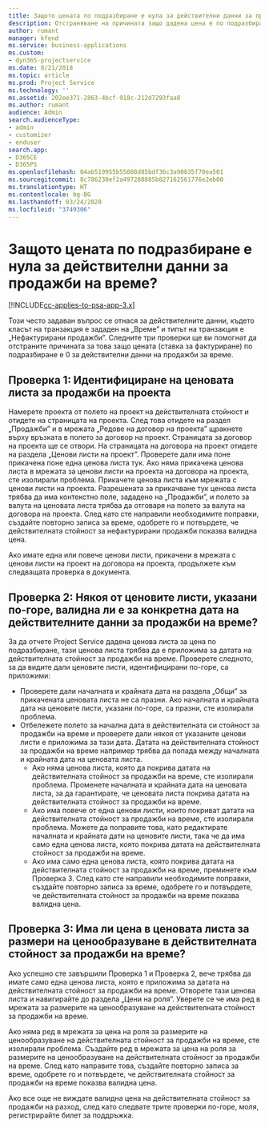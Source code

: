 ```yaml
---
title: Защото цената по подразбиране е нула за действителни данни за продажби на време?
description: Отстраняване на причината защо дадена цена е по подразбиране 0 в действителни данни за продажби на време.
author: rumant
manager: kfend
ms.service: business-applications
ms.custom:
- dyn365-projectservice
ms.date: 8/21/2018
ms.topic: article
ms.prod: Project Service
ms.technology: ''
ms.assetid: 202ee371-2863-4bcf-918c-212d7293faa8
ms.author: rumant
audience: Admin
search.audienceType:
- admin
- customizer
- enduser
search.app:
- D365CE
- D365PS
ms.openlocfilehash: 04ab519955b55088d85bdf36c3a90835f70ea501
ms.sourcegitcommit: 8c786230ef2a497280885b827162561776e2eb00
ms.translationtype: HT
ms.contentlocale: bg-BG
ms.lasthandoff: 03/24/2020
ms.locfileid: "3749306"
---
```

# <a name="why-is-price-defaulting-to-zero-on-time-sales-actuals"></a>Защото цената по подразбиране е нула за действителни данни за продажби на време?

[!INCLUDE[cc-applies-to-psa-app-3.x](../includes/cc-applies-to-psa-app-3x.md)]

Този често задаван въпрос се отнася за действителните данни, където класът на транзакция е зададен на „Време” и типът на транзакция е „Нефактурирани продажби”. Следните три проверки ще ви помогнат да отстраните причината за това защо цената (ставка за фактуриране) по подразбиране е 0 за действителни данни на продажби за време.

## <a name="check-1-identify-the-sales-price-list-for-the-project"></a>Проверка 1: Идентифициране на ценовата листа за продажби на проекта

Намерете проекта от полето на проект на действителната стойност и отидете на страницата на проекта. След това отидете на раздел „Продажби” и в мрежата „Редове на договор на проекта” щракнете върху връзката в полето за договор на проект. Страницата за договор на проекта ще се отвори. На страницата на договора на проект отидете на раздела „Ценови листи на проект”. Проверете дали има поне прикачена поне една ценова листа тук. Ако няма прикачена ценова листа в мрежата за ценови листи на проекта на договора на проекта, сте изолирали проблема. Прикачете ценова листа към мрежата с ценови листи на проекта. Разрешената за прикачване тук ценова листа трябва да има контекстно поле, зададено на „Продажби”, и полето за валута на ценовата листа трябва да отговаря на полето за валута на договора на проекта. След като сте направили необходимите поправки, създайте повторно записа за време, одобрете го и потвърдете, че действителната стойност за нефактурирани продажби показва валидна цена. 

Ако имате една или повече ценови листи, прикачени в мрежата с ценови листи на проект на договора на проекта, продължете към следващата проверка в документа.

## <a name="check-2-are-any-of-the-price-lists-identified-above-valid-for-the-specific-date-of-the-time-sales-actual"></a>Проверка 2: Някоя от ценовите листи, указани по-горе, валидна ли е за конкретна дата на действителните данни за продажби на време?

За да отчете Project Service дадена ценова листа за цена по подразбиране, тази ценова листа трябва да е приложима за датата на действителната стойност за продажби на време. Проверете следното, за да видите дали ценовите листи, идентифицирани по-горе, са приложими:
- Проверете дали началната и крайната дата на раздела „Общи” за прикачената ценовата листа не са празни. Ако началната и крайната дата на ценовите листи, указани по-горе, са празни, сте изолирали проблема. 
- Отбележете полето за начална дата в действителната си стойност за продажби на време и проверете дали някоя от указаните ценови листи е приложима за тази дата. Датата на действителната стойност за продажби на време например трябва да попада между началната и крайната дата на ценовата листа. 
    - Ако няма ценова листа, която да покрива датата на действителната стойност за продажби на време, сте изолирали проблема. Променете началната и крайната дата на ценовата листа, за да гарантирате, че ценовата листа покрива датата на действителната стойност за продажби на време. 
    - Ако има повече от една ценови листи, които покриват датата на действителната стойност за продажби на време, сте изолирали проблема. Можете да поправите това, като редактирате началната и крайната дати на ценовите листи, така че да има само една ценова листа, която покрива датата на действителната стойност за продажби на време. 
    - Ако има само една ценова листа, която покрива датата на действителната стойност за продажби на време, преминете към Проверка 3.
След като сте направили необходимите поправки, създайте повторно записа за време, одобрете го и потвърдете, че действителната стойност за продажби на време показва валидна цена.

## <a name="check-3-is-there-a-price-in-the-price-list-for-the-pricing-dimensions-on-the-time-sales-actual"></a>Проверка 3: Има ли цена в ценовата листа за размери на ценообразуване в действителната стойност за продажби на време?

Ако успешно сте завършили Проверка 1 и Проверка 2, вече трябва да имате само една ценова листа, която е приложима за датата на действителната стойност за продажби на време. Отворете тази ценова листа и навигирайте до раздела „Цени на роля”. Уверете се че има ред в мрежата за размерите на ценообразуване на действителната стойност за продажби на време.

Ако няма ред в мрежата за цена на роля за размерите на ценообразуване на действителната стойност за продажби на време, сте изолирали проблема. Създайте ред в мрежата за цена на роля за размерите на ценообразуване на действителната стойност за продажби на време. След като направите това, създайте повторно записа за време, одобрете го и потвърдете, че действителната стойност за продажби на време показва валидна цена.

Ако все още не виждате валидна цена на действителната стойност за продажби на разход, след като следвате трите проверки по-горе, моля, регистрирайте билет за поддръжка. 

